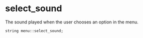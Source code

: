 # select_sound
The sound played when the user chooses an option in the menu.

`string menu::select_sound;`
